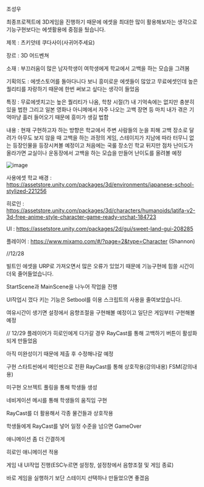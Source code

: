 조성우

최종프로젝트에 3D게임을 진행하기 때문에 에셋을 최대한 많이 활용해보자는 생각으로 기능구현보다는 에셋활용에 중점을 뒀습니다.

제목 :
츠키앗테 쿠다사이(사귀어주세요)

장르 :
3D 어드벤쳐

소재 :
부끄러움이 많은 남자학생이 여학생에게 학교에서 고백을 하는 모습을 그려봄

기획의도 :
에셋스토어를 돌아다니다 보니 흥미로운 에셋들이 많았고 무료에셋인데 높은 퀄리티를 자랑하기 때문에 한번 써보고 싶다는 생각이 들었음

특징 :
무료에셋치고는 높은 퀄리티가 나옴, 학창 시절(?) 내 기억속에는 없지만 충분히 있을 법한 그리고 일본 영화나 아니메에서 자주 나오는 고백 장면 등 마치 내가 겪은 기억마냥 흘러 들어오기 때문에 흥미가 생길 법함

내용 :
현재 구현하고자 하는 방향은 학교에서 주변 사람들의 눈을 피해 고백 장소로 달려가 아무도 보지 않을 때 고백을 하는 과정의 게임, 스테이지가 지남에 따라 터무니 없는 등장인물을 등장시켜볼 예정이고 처음에는 국룰 장소인 학교 뒤지만 점차 난이도가 올라가면 교실이나 운동장에서 고백을 하는 모습을 만들어 난이도를 올려볼 예정

![image](https://github.com/chomuscleguy/AdvancedAssignment/assets/145965718/0ce279a2-a8a1-43e4-bc61-fe8a253b5c5c)

사용에셋
학교 배경 : https://assetstore.unity.com/packages/3d/environments/japanese-school-stylized-221256

히로인 : https://assetstore.unity.com/packages/3d/characters/humanoids/latifa-v2-3d-free-anime-style-character-game-ready-vrchat-184723

UI : https://assetstore.unity.com/packages/2d/gui/sweet-land-gui-208285

플레이어 : https://www.mixamo.com/#/?page=2&type=Character (Shannon)

//12/28

빌트인 에셋을 URP로 가져오면서 많은 오류가 있었기 때문에 기능구현에 힘쓸 시간이 더욱 줄어들었습니다.

StartScene과 MainScene을 나누어 작업을 진행

UI작업시 껐다 키는 기능은 Setbool를 이용 스크립트의 사용을 줄여보았습니다.

여유시간이 생기면 설정에서 음향조절을 구현해볼 예정이고 일단은 게임부터 구현해볼 예정

// 12/29
플레이어가 히로인에게 다가갈 경우 RayCast를 통해 고백하기 버튼이 활성화되게 만들었음

아직 미완성이기 때문에 제출 후 수정해나갈 예정

구현
스타트씬에서 메인씬으로 전환
RayCast를 통해 상호작용(강의내용)
FSM(강의내용)

미구현
오브젝트 풀링을 통해 학생들 생성

네비게이션 메시를 통해 학생들의 움직임 구현

RayCast를 더 활용해서 각종 물건들과 상호작용

학생들에게 RayCast를 넣어 일정 수준을 넘으면 GameOver

애니메이션 좀 더 간결하게

히로인 애니메이션 적용

게임 내 UI작업 진행(ESC누르면 설정창, 설정창에서 음향조절 및 게임 종료)

바로 게임을 실행하기 보단 스테이지 선택하나 만들었으면 좋겠음


